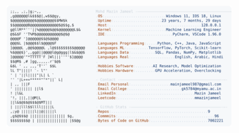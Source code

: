 <picture>
  <source srcset="https://raw.githubusercontent.com/mmazinjameel/mmazinjameel/main/dark_mode.svg?v=1751609800" media="(prefers-color-scheme: dark)">
  <img src="https://raw.githubusercontent.com/mmazinjameel/mmazinjameel/main/light_mode.svg?v=1751609800">
</picture>
